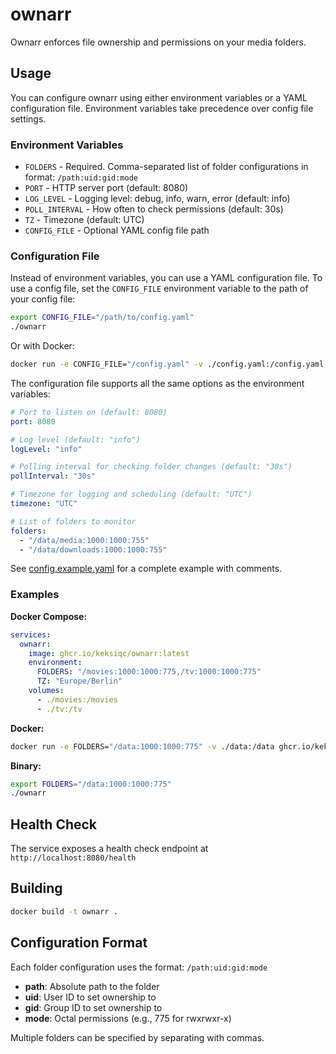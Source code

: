 # ownarr

Ownarr enforces file ownership and permissions on your media folders.

## Usage

You can configure ownarr using either environment variables or a YAML configuration file. 
Environment variables take precedence over config file settings.

### Environment Variables

- `FOLDERS` - Required. Comma-separated list of folder configurations in format: `/path:uid:gid:mode`
- `PORT` - HTTP server port (default: 8080)
- `LOG_LEVEL` - Logging level: debug, info, warn, error (default: info)
- `POLL_INTERVAL` - How often to check permissions (default: 30s)
- `TZ` - Timezone (default: UTC)
- `CONFIG_FILE` - Optional YAML config file path

### Configuration File

Instead of environment variables, you can use a YAML configuration file. 
To use a config file, set the `CONFIG_FILE` environment variable to the path of your config file:

```bash
export CONFIG_FILE="/path/to/config.yaml"
./ownarr
```

Or with Docker:
```bash
docker run -e CONFIG_FILE="/config.yaml" -v ./config.yaml:/config.yaml -v ./data:/data ghcr.io/keksiqc/ownarr:latest
```

The configuration file supports all the same options as the environment variables:

```yaml
# Port to listen on (default: 8080)
port: 8080

# Log level (default: "info")
logLevel: "info"

# Polling interval for checking folder changes (default: "30s")
pollInterval: "30s"

# Timezone for logging and scheduling (default: "UTC")
timezone: "UTC"

# List of folders to monitor
folders:
  - "/data/media:1000:1000:755"
  - "/data/downloads:1000:1000:755"
```

See [config.example.yaml](config.example.yaml) for a complete example with comments.

### Examples

**Docker Compose:**
```yaml
services:
  ownarr:
    image: ghcr.io/keksiqc/ownarr:latest
    environment:
      FOLDERS: "/movies:1000:1000:775,/tv:1000:1000:775"
      TZ: "Europe/Berlin"
    volumes:
      - ./movies:/movies
      - ./tv:/tv
```

**Docker:**
```bash
docker run -e FOLDERS="/data:1000:1000:775" -v ./data:/data ghcr.io/keksiqc/ownarr:latest
```

**Binary:**
```bash
export FOLDERS="/data:1000:1000:775"
./ownarr
```

## Health Check

The service exposes a health check endpoint at `http://localhost:8080/health`

## Building

```bash
docker build -t ownarr .
```

## Configuration Format

Each folder configuration uses the format: `/path:uid:gid:mode`

- **path**: Absolute path to the folder
- **uid**: User ID to set ownership to
- **gid**: Group ID to set ownership to
- **mode**: Octal permissions (e.g., 775 for rwxrwxr-x)

Multiple folders can be specified by separating with commas.
